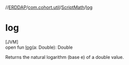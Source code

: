 //[ERDDAP](../../../index.md)/[com.cohort.util](../index.md)/[ScriptMath](index.md)/[log](log.md)

# log

[JVM]\
open fun [log](log.md)(a: Double): Double

Returns the natural logarithm (base e) of a double value.